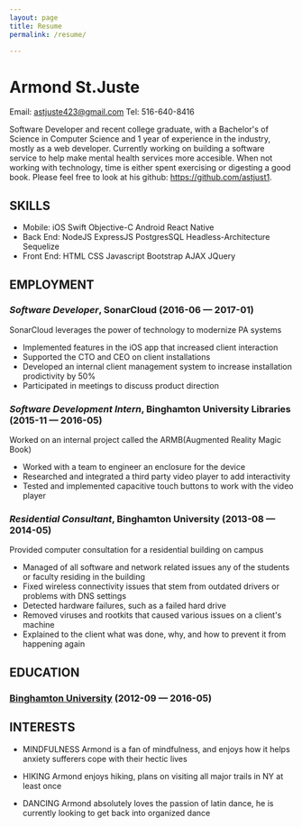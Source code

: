```yaml
---
layout: page
title: Resume
permalink: /resume/

---
```


Armond St.Juste
============
Email: astjuste423@gmail.com
Tel: 516-640-8416


Software Developer and recent college graduate, with a Bachelor's of Science in Computer Science and 1 year of experience in the industry, mostly as a web developer. Currently working on building a software service to help make mental health services more accesible. When not working with technology, time is either spent exercising or digesting a good book. Please feel free to look at his github: https://github.com/astjust1.

## SKILLS

  - Mobile: iOS Swift Objective-C Android React Native 
  - Back End: NodeJS ExpressJS PostgresSQL Headless-Architecture Sequelize 
  - Front End: HTML CSS Javascript Bootstrap AJAX JQuery 

## EMPLOYMENT

### *Software Developer*, SonarCloud (2016-06 — 2017-01)

SonarCloud leverages the power of technology to modernize PA systems
  - Implemented features in the iOS app that increased client interaction
  - Supported the CTO and CEO on client installations
  - Developed an internal client management system to increase installation prodictivity by 50%
  - Participated in meetings to discuss product direction

### *Software Development Intern*, Binghamton University Libraries (2015-11 — 2016-05)

Worked on an internal project called the ARMB(Augmented Reality Magic Book)
  - Worked with a team to engineer an enclosure for the device
  - Researched and integrated a third party video player to add interactivity
  - Tested and implemented capacitive touch buttons to work with the video player

### *Residential Consultant*, Binghamton University (2013-08 — 2014-05)

Provided computer consultation for a residential building on campus
  - Managed of all software and network related issues any of the students or faculty residing in the building
  - Fixed wireless connectivity issues that stem from outdated drivers or problems with DNS settings
  - Detected hardware failures, such as a failed hard drive
  - Removed viruses and rootkits that caused various issues on a client's machine
  - Explained to the client what was done, why, and how to prevent it from happening again




## EDUCATION

### [Binghamton University](https://www.binghamton.edu/) (2012-09 — 2016-05)












## INTERESTS

- MINDFULNESS
Armond is a fan of mindfulness, and enjoys how it helps anxiety sufferers cope with their hectic lives 

- HIKING
Armond enjoys hiking, plans on visiting all major trails in NY at least once

- DANCING
Armond absolutely loves the passion of latin dance, he is currently looking to get back into organized dance


